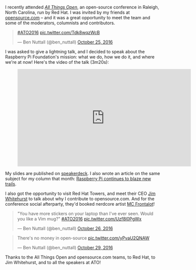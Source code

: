 I recently attended [*All Things Open*](https://allthingsopen.org/), an open-source conference in
Raleigh, North Carolina, run by Red Hat. I was invited by my friends at
[opensource.com](https://opensource.com/) – and it was a great opportunity to meet the team and some
of the moderators, columnists and contributors.

> [#ATO2016](https://twitter.com/hashtag/ATO2016?src=hash&ref_src=twsrc%5Etfw)
> [pic.twitter.com/Tdk8wqzWcB](https://t.co/Tdk8wqzWcB)
>
> — Ben Nuttall (@ben_nuttall) [October 25,
> 2016](https://twitter.com/ben_nuttall/status/791037092767928320?ref_src=twsrc%5Etfw)

I was asked to give a lightning talk, and I decided to speak about the Raspberry Pi Foundation's
mission: what we do, how we do it, and where we're at now! Here's the video of the talk (3m20s):

<figure class="wp-block-image">
<iframe width="560" height="315" src="https://www.youtube.com/embed/fuAkRui5ngs?si=TIP-l1TX3cUL0Pem" title="YouTube video player" frameborder="0" allow="accelerometer; autoplay; clipboard-write; encrypted-media; gyroscope; picture-in-picture; web-share" referrerpolicy="strict-origin-when-cross-origin" allowfullscreen></iframe>
</figure>

My slides are published on
[speakerdeck](https://speakerdeck.com/bennuttall/raspberry-pi-for-everyone). I also wrote an article
on the same subject for my column that month: [Raspberry Pi continues to blaze new
trails](https://opensource.com/life/16/11/raspberry-pi-continues-blaze-new-trails).

I also got the opportunity to visit Red Hat Towers, and meet their CEO [Jim
Whitehurst](https://twitter.com/jwhitehurst) to talk about why I contribute to opensource.com. And
for the conference social afterparty, they'd booked nerdcore artist [MC
Frontalot](https://twitter.com/mc_frontalot)!

> "You have more stickers on your laptop than I've ever seen. Would you like a Vim mug?"
> [#ATO2016](https://twitter.com/hashtag/ATO2016?src=hash&ref_src=twsrc%5Etfw)
> [pic.twitter.com/Uzf8l0PgWx](https://t.co/Uzf8l0PgWx)
>
> — Ben Nuttall (@ben_nuttall) [October 26,
> 2016](https://twitter.com/ben_nuttall/status/791359069722386432?ref_src=twsrc%5Etfw)

> There's no money in open-source [pic.twitter.com/yPvaU2QNAW](https://t.co/yPvaU2QNAW)
>
> — Ben Nuttall (@ben_nuttall) [October 29,
> 2016](https://twitter.com/ben_nuttall/status/792388237230796804?ref_src=twsrc%5Etfw)

Thanks to the All Things Open and opensource.com teams, to Red Hat, to Jim Whitehurst, and to all
the speakers at ATO!
